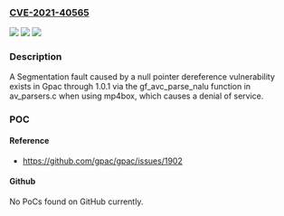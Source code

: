 ### [CVE-2021-40565](https://cve.mitre.org/cgi-bin/cvename.cgi?name=CVE-2021-40565)
![](https://img.shields.io/static/v1?label=Product&message=n%2Fa&color=blue)
![](https://img.shields.io/static/v1?label=Version&message=n%2Fa&color=blue)
![](https://img.shields.io/static/v1?label=Vulnerability&message=n%2Fa&color=brighgreen)

### Description

A Segmentation fault caused by a null pointer dereference vulnerability exists in Gpac through 1.0.1 via the gf_avc_parse_nalu function in av_parsers.c when using mp4box, which causes a denial of service.

### POC

#### Reference
- https://github.com/gpac/gpac/issues/1902

#### Github
No PoCs found on GitHub currently.

